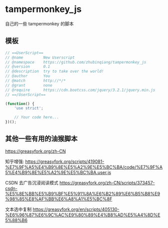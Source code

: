# tampermonkey_js

自己的一些 tampermonkey 的脚本

## 模板
```js
// ==UserScript==
// @name         New Userscript
// @namespace    https://github.com/zhubinqiang/tampermonkey_js
// @version      0.1
// @description  try to take over the world!
// @author       You
// @match        http://*/*
// @grant        none
// @require      https://cdn.bootcss.com/jquery/3.2.1/jquery.min.js
// ==/UserScript==

(function() {
    'use strict';

    // Your code here...
})();
```

## 其他一些有用的油猴脚本

https://greasyfork.org/zh-CN


知乎增强:
https://greasyfork.org/scripts/419081-%E7%9F%A5%E4%B9%8E%E5%A2%9E%E5%BC%BA/code/%E7%9F%A5%E4%B9%8E%E5%A2%9E%E5%BC%BA.user.js


CSDN 去广告沉浸阅读模式
https://greasyfork.org/zh-CN/scripts/373457-csdn-%E5%8E%BB%E5%B9%BF%E5%91%8A%E6%B2%89%E6%B5%B8%E9%98%85%E8%AF%BB%E6%A8%A1%E5%BC%8F

文本选中复制
https://greasyfork.org/en/scripts/405130-%E6%96%87%E6%9C%AC%E9%80%89%E4%B8%AD%E5%A4%8D%E5%88%B6





